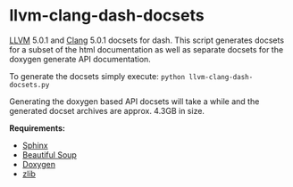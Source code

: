 llvm-clang-dash-docsets
=======================

[LLVM](http://llvm.org/) 5.0.1 and [Clang](https://clang.llvm.org) 5.0.1 docsets
for dash. This script generates docsets for a subset of the html documentation
as well as separate docsets for the doxygen generate API documentation.

To generate the docsets simply execute:
``
    python llvm-clang-dash-docsets.py
``

Generating the doxygen based API docsets will take a while and the generated
docset archives are approx. 4.3GB in size.

__Requirements:__

  * [Sphinx](http://sphinx-doc.org/)
  * [Beautiful Soup](https://pypi.python.org/pypi/beautifulsoup4/4.3.2)
  * [Doxygen](https://www.stack.nl/~dimitri/doxygen/)
  * [zlib](https://zlib.net/)
